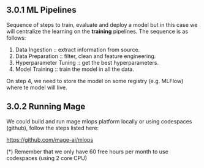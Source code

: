 ## 3.0.1 ML Pipelines

Sequence of steps to train, evaluate and deploy a model but in this case we will centralize the learning on the __training__ pipelines. The sequence is as follows:

1. Data Ingestion :: extract information from source.
2. Data Preparation :: filter, clean and feature engineering.
3. Hyperparameter Tuning :: get the best hyperparameters.
4. Model Training :: train the model in all the data.

On step 4, we need to store the model on some registry (e.g. MLFlow) where te model will live.

## 3.0.2 Running Mage

We could build and run mage mlops platform locally or using codespaces (github), follow the steps listed here:

https://github.com/mage-ai/mlops

(*) Remember that we only have 60 free hours per month to use codespaces (using 2 core CPU)
